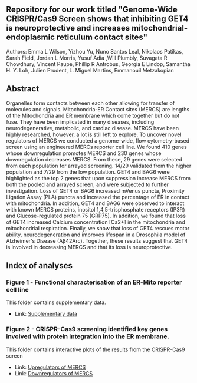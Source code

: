 ## Repository for our work titled "Genome-Wide CRISPR/Cas9 Screen shows that inhibiting GET4 is neuroprotective and increases mitochondrial-endoplasmic reticulum contact sites"

Authors: Emma L Wilson, Yizhou Yu, Nuno Santos Leal, Nikolaos Patikas, Sarah Field, Jordan L Morris, Yusuf Adia ,Will Plumbly, Suvagata R Chowdhury, Vincent Paupe, Phillip R Antrobus, Georgia E Lindop, Samantha H. Y. Loh, Julien Prudent, L. Miguel Martins, Emmanouil Metzakopian


## Abstract  

Organelles form contacts between each other allowing for transfer of molecules and signals. Mitochondria-ER Contact sites (MERCS) are lengths of the Mitochondria and ER membrane which come together but do not fuse. They have been implicated in many diseases, including neurodegenerative, metabolic, and cardiac disease. MERCS have been highly researched, however, a lot is still left to explore. To uncover novel regulators of MERCS we conducted a genome-wide, flow cytometry-based screen using an engineered MERCs reporter cell line. We found 410 genes whose downregulation promotes MERCS and 230 genes whose downregulation decreases MERCS. From these, 29 genes were selected from each population for arrayed screening. 14/29 validated from the higher population and 7/29 from the low population. GET4 and BAG6 were highlighted as the top 2 genes that upon suppression increase MERCS from both the pooled and arrayed screen, and were subjected to further investigation. Loss of GET4 or BAG6  increased mVenus puncta, Proximity Ligation Assay (PLA) puncta and increased the percentage of ER in contact with mitochondria. In addition, GET4 and BAG6 were observed to interact with known MERCS proteins, inositol 1,4,5-trisphosphate receptors (IP3R) and Glucose-regulated protein 75 (GRP75). In addition, we found that loss of GET4 increased Calcium concentration [Ca2+] in the mitochondria and mitochondrial respiration. Finally, we show that loss of GET4 rescues motor ability, neurodegeneration and improves lifespan in a Drosophila model of Alzheimer's Disease (Aβ42Arc). Together, these results suggest that GET4 is involved in decreasing MERCS and that its loss is neuroprotective. 



## Index of analyses

### Figure 1 - Functional characterisation of an ER-Mito reporter cell line 

This folder contains supplementary data.

- Link: [Supplementary data](https://github.com/M1gus/MitoER-CRISPR-Screen/tree/main/Suplementary%20Tables)

### Figure 2 - CRISPR-Cas9 screening identified key genes involved with protein integration into the ER membrane.

This folder contains interactive plots of the results from the CRISPR-Cas9 screen

- Link: [Upregulators of MERCS](https://github.com/M1gus/MitoER-CRISPR-Screen/blob/main/Suplementary%20Tables/upregulators.html)
- Link: [Downregulators of MERCS](https://github.com/M1gus/MitoER-CRISPR-Screen/blob/main/Suplementary%20Tables/upregulators.html)


